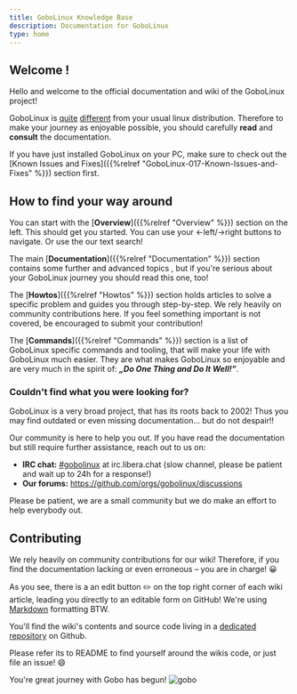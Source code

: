 ```yaml
---
title: GoboLinux Knowledge Base
description: Documentation for GoboLinux
type: home
---
```


## Welcome !

Hello and welcome to the official documentation and wiki of the GoboLinux
project!

GoboLinux is [quite](https://gobolinux.org/k5.html)
[different](https://gobolinux.org/at_a_glance.html) from your usual linux
distribution. Therefore to make your journey as enjoyable possible, you should
carefully **read** and **consult** the documentation.

If you have just installed GoboLinux on your PC, make sure to check out the
[Known Issues and Fixes]({{%relref "GoboLinux-017-Known-Issues-and-Fixes" %}})
section first.

## How to find your way around

You can start with the [**Overview**]({{%relref "Overview" %}}) section on the
left. This should get you started. You can use your ←left/→right buttons to
navigate. Or use the our text search!

The main [**Documentation**]({{%relref "Documentation" %}}) section contains some
further and advanced topics , but if you're serious about your GoboLinux journey
you should read this one, too!

The [**Howtos**]({{%relref "Howtos" %}}) section holds articles to solve a specific
problem and guides you through step-by-step. We rely heavily on community
contributions here. If you feel something important is not covered, be
encouraged to submit your contribution!

The [**Commands**]({{%relref "Commands" %}}) section is a list of GoboLinux
specific commands and tooling, that will make your life with GoboLinux much
easier. They are what makes GoboLinux so enjoyable and are very much in the
spirit of: **_„Do One Thing and Do It Well!”_**.

### Couldn't find what you were looking for?

GoboLinux is a very broad project, that has its roots back to 2002!
Thus you may find outdated or even missing documentation... but do not
despair!!

Our community is here to help you out. If you have read the documentation but
still require further assistance, reach out to us on:

-   **IRC chat:** [#gobolinux](irc://irc.libera.chat/gobolinux) at
    irc.libera.chat (slow channel, please be patient and wait up to 24h for a response!)
-   **Our forums:** https://github.com/orgs/gobolinux/discussions

Please be patient, we are a small community but we do make an effort to help
everybody out.

## Contributing

We rely heavily on community contributions for our wiki! Therefore, if you find
the documentation lacking or even erroneous – you are in charge! 😀

As you see, there is a an edit button ✏️ on the top right corner of each wiki article, leading you directly to an editable form on GitHub! We're using [Markdown](https://mcshelby.github.io/hugo-theme-relearn/cont/markdown/index.html) formatting BTW.

You'll find the wiki's contents and source code living in a
[dedicated repository](https://github.com/gobolinux/Documentation) on Github.

Please refer its to README to find yourself around the wikis code, or just file an issue! 😄

You're great journey with Gobo has begun! ![gobo](images/goboicon.png)
